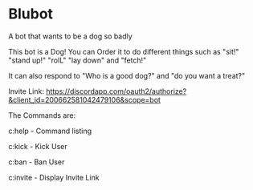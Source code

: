 # Blubot
A bot that wants to be a dog so badly

This bot is a Dog! You can Order it to do different things such as "sit!" "stand up!" "rolL" "lay down" and "fetch!"

It can also respond to "Who is a good dog?" and "do you want a treat?"

Invite Link: https://discordapp.com/oauth2/authorize?&client_id=200662581042479106&scope=bot

The Commands are:

c:help - Command listing

c:kick - Kick User

c:ban - Ban User

c:invite - Display Invite Link


